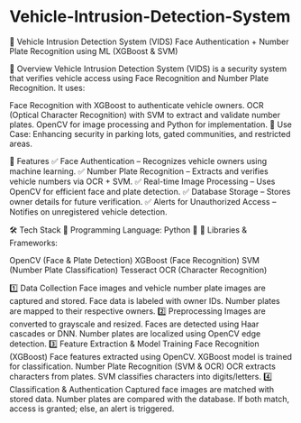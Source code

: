 # Vehicle-Intrusion-Detection-System
🚗 Vehicle Intrusion Detection System (VIDS)
Face Authentication + Number Plate Recognition using ML (XGBoost & SVM)

📌 Overview
Vehicle Intrusion Detection System (VIDS) is a security system that verifies vehicle access using Face Recognition and Number Plate Recognition. It uses:

Face Recognition with XGBoost to authenticate vehicle owners.
OCR (Optical Character Recognition) with SVM to extract and validate number plates.
OpenCV for image processing and Python for implementation.
🔹 Use Case: Enhancing security in parking lots, gated communities, and restricted areas.

🎯 Features
✅ Face Authentication – Recognizes vehicle owners using machine learning.
✅ Number Plate Recognition – Extracts and verifies vehicle numbers via OCR + SVM.
✅ Real-time Image Processing – Uses OpenCV for efficient face and plate detection.
✅ Database Storage – Stores owner details for future verification.
✅ Alerts for Unauthorized Access – Notifies on unregistered vehicle detection.

🛠 Tech Stack
🔹 Programming Language: Python 🐍
🔹 Libraries & Frameworks:

OpenCV (Face & Plate Detection)
XGBoost (Face Recognition)
SVM (Number Plate Classification)
Tesseract OCR (Character Recognition)


1️⃣ Data Collection
Face images and vehicle number plate images are captured and stored.
Face data is labeled with owner IDs.
Number plates are mapped to their respective owners.
2️⃣ Preprocessing
Images are converted to grayscale and resized.
Faces are detected using Haar cascades or DNN.
Number plates are localized using OpenCV edge detection.
3️⃣ Feature Extraction & Model Training
Face Recognition (XGBoost)
Face features extracted using OpenCV.
XGBoost model is trained for classification.
Number Plate Recognition (SVM & OCR)
OCR extracts characters from plates.
SVM classifies characters into digits/letters.
4️⃣ Classification & Authentication
Captured face images are matched with stored data.
Number plates are compared with the database.
If both match, access is granted; else, an alert is triggered.

